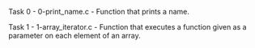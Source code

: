 Task 0 - 0-print_name.c - Function that prints a name.

Task 1 - 1-array_iterator.c - Function that executes a function given as a parameter on each element of an array.
